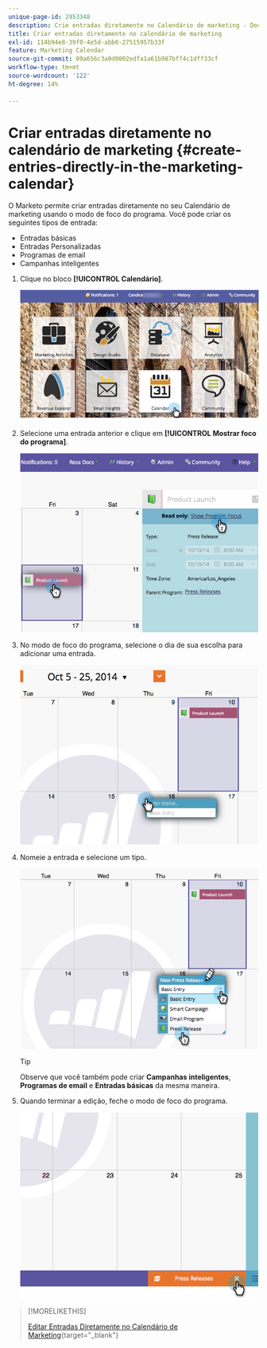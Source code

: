 ```yaml
---
unique-page-id: 2953348
description: Crie entradas diretamente no Calendário de marketing - Documentação do Marketo - Documentação do produto
title: Criar entradas diretamente no calendário de marketing
exl-id: 114b94e8-39f0-4e5d-abb0-27515957b33f
feature: Marketing Calendar
source-git-commit: 09a656c3a0d0002edfa1a61b987bff4c1dff33cf
workflow-type: tm+mt
source-wordcount: '122'
ht-degree: 14%

---
```


# Criar entradas diretamente no calendário de marketing {#create-entries-directly-in-the-marketing-calendar}

O Marketo permite criar entradas diretamente no seu Calendário de marketing usando o modo de foco do programa. Você pode criar os seguintes tipos de entrada:

* Entradas básicas
* Entradas Personalizadas
* Programas de email
* Campanhas inteligentes

1. Clique no bloco **[!UICONTROL Calendário]**.

   ![](assets/2017-05-10-15-30-47-2.png)

1. Selecione uma entrada anterior e clique em **[!UICONTROL Mostrar foco do programa]**.

   ![](assets/image2014-10-20-13-3a7-3a55.png)

1. No modo de foco do programa, selecione o dia de sua escolha para adicionar uma entrada.

   ![](assets/image2014-10-20-13-3a8-3a6.png)

1. Nomeie a entrada e selecione um tipo.

   ![](assets/image2014-10-20-13-3a8-3a19.png)

   >[!TIP]
   >
   >Observe que você também pode criar **Campanhas inteligentes**, **Programas de email** e **Entradas básicas** da mesma maneira.

1. Quando terminar a edição, feche o modo de foco do programa.

   ![](assets/image2014-10-20-13-3a8-3a29.png)

>[!MORELIKETHIS]
>
>[Editar Entradas Diretamente no Calendário de Marketing](/help/marketo/product-docs/core-marketo-concepts/marketing-calendar/working-with-the-calendar/edit-entries-directly-in-the-marketing-calendar.md){target="_blank"}
